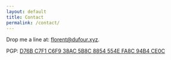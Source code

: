 ```yaml
---
layout: default
title: Contact
permalink: /contact/
---
```


Drop me a line at: [florent@dufour.xyz](https://github.com/f-dufour?tab=repositories).

PGP: [D76B C7F1 C6F9 38AC 5B8C  8854 554E FA8C 94B4 CE0C](https://dufour.xyz/media/florentdotdufouratxyz.asc.txt)

<!-- Vcard + QRCode -->
